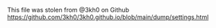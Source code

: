 This file was stolen from @3kh0 on Github https://github.com/3kh0/3kh0.github.io/blob/main/dump/settings.html
